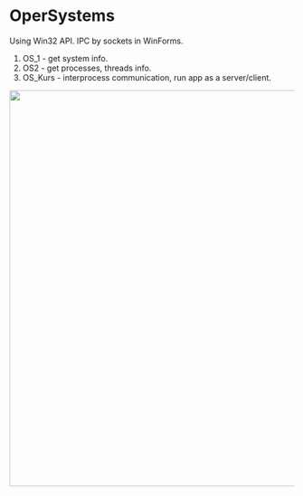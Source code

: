 # OperSystems
Using Win32 API. IPC by sockets in WinForms.
1. OS_1 - get system info.
2. OS2 - get processes, threads info.
3. OS_Kurs - interprocess communication, run app as a server/client.

<img src='https://i.imgur.com/fjgHrRy.png' width=700/>
